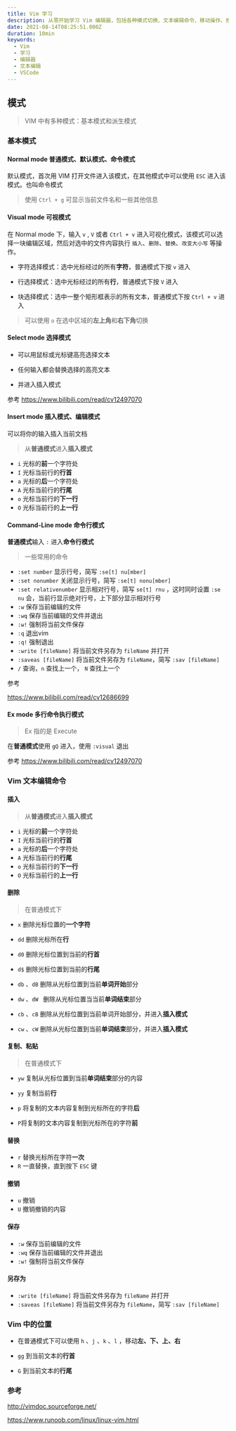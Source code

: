 ```yaml
---
title: Vim 学习
description: 从零开始学习 Vim 编辑器，包括各种模式切换、文本编辑命令、移动操作、搜索替换等核心功能，帮助你掌握高效的文本编辑技能
date: 2021-08-14T08:25:51.000Z
duration: 10min
keywords:
  - Vim
  - 学习
  - 编辑器
  - 文本编辑
  - VSCode
---
```


## 模式

> VIM 中有多种模式：基本模式和派生模式

### 基本模式

#### Normal mode 普通模式、默认模式、命令模式

默认模式，首次用 VIM 打开文件进入该模式，在其他模式中可以使用 `ESC` 进入该模式。也叫命令模式

> 使用 `Ctrl + g` 可显示当前文件名和一些其他信息

#### Visual mode 可视模式

在 Normal mode 下，输入 `v` , `V` 或者 `Ctrl + v` 进入可视化模式，该模式可以选择一块编辑区域，然后对选中的文件内容执行 `插入`、`删除`、`替换`、`改变大小写` 等操作。

- 字符选择模式：选中光标经过的所有**字符**，普通模式下按 `v` 进入

- 行选择模式：选中光标经过的所有**行**，普通模式下按 `V` 进入
- 块选择模式：选中一整个矩形框表示的所有文本，普通模式下按 `Ctrl + v` 进入

> 可以使用 `o` 在选中区域的**左上角**和**右下角**切换

#### Select mode 选择模式

- 可以用鼠标或光标键高亮选择文本

- 任何输入都会替换选择的高亮文本

- 并进入插入模式

参考 https://www.bilibili.com/read/cv12497070

#### Insert mode 插入模式、编辑模式

可以将你的输入插入当前文档

> 从**普通模式**进入**插入模式**

- `i` 光标的**前**一个字符处
- `I` 光标当前行的**行首**
- `a` 光标的**后**一个字符处
- `A` 光标当前行的**行尾**
- `o` 光标当前行的**下一行**
- `O` 光标当前行的**上一行**

#### Command-Line mode 命令行模式

**普通模式**输入 `:` 进入**命令行模式**

> 一些常用的命令

- `:set number` 显示行号，简写 `:se[t] nu[mber]`
- `:set nonumber` 关闭显示行号，简写 `:se[t] nonu[mber]`
- `:set relativenumber` 显示相对行号，简写 `se[t] rnu` ，这时同时设置 `:se nu` 会，当前行显示绝对行号，上下部分显示相对行号
- `:w` 保存当前编辑的文件
- `:wq` 保存当前编辑的文件并退出
- `:w!` 强制将当前文件保存
- `:q` 退出vim
- `:q!` 强制退出
- `:write [fileName]` 将当前文件另存为 `fileName` 并打开
- `:saveas [fileName]` 将当前文件另存为 `fileName`，简写 `:sav [fileName]`
- `/` 查询，`n` 查找上一个， `N` 查找上一个

参考

https://www.bilibili.com/read/cv12686699

#### Ex mode 多行命令执行模式

> Ex 指的是 Execute

在**普通模式**使用 `gQ` 进入，使用 `:visual` 退出

参考 https://www.bilibili.com/read/cv12497070

### Vim 文本编辑命令

#### 插入

> 从**普通模式**进入**插入模式**

- `i` 光标的**前**一个字符处
- `I` 光标当前行的**行首**
- `a` 光标的**后**一个字符处
- `A` 光标当前行的**行尾**
- `o` 光标当前行的**下一行**
- `O` 光标当前行的**上一行**

#### 删除

> 在普通模式下

- `x` 删除光标位置的**一个字符**
- `dd` 删除光标所在**行**
- `d0` 删除光标位置到当前的**行首**
- `d$` 删除光标位置到当前的**行尾**
- `db` 、`dB` 删除从光标位置到当前**单词开始**部分
- `dw` 、`dW ` 删除从光标位置当当前**单词结束**部分
- `cb` 、`cB` 删除从光标位置到当前单词开始部分，并进入**插入模式**

- `cw` 、`cW` 删除从光标位置到当前**单词结束**部分，并进入**插入模式**

#### 复制、粘贴

> 在普通模式下

- `yw` 复制从光标位置到当前**单词结束**部分的内容
- `yy` 复制当前**行**

- `p` 将复制的文本内容复制到光标所在的字符**后**
- `P`将复制的文本内容复制到光标所在的字符**前**

#### 替换

- `r` 替换光标所在字符**一次**
- `R` 一直替换，直到按下 `ESC` 键

#### 撤销

- `u` 撤销
- `U` 撤销撤销的内容

#### 保存

- `:w` 保存当前编辑的文件
- `:wq` 保存当前编辑的文件并退出
- `:w!` 强制将当前文件保存

#### 另存为

- `:write [fileName]` 将当前文件另存为 `fileName` 并打开
- `:saveas [fileName]` 将当前文件另存为 `fileName`，简写 `:sav [fileName]`

### Vim 中的位置

- 在普通模式下可以使用 `h` 、`j` 、`k` 、`l` ，移动**左、下、上、右**

- `gg` 到当前文本的**行首**
- `G` 到当前文本的**行尾**

### 参考

http://vimdoc.sourceforge.net/

https://www.runoob.com/linux/linux-vim.html
